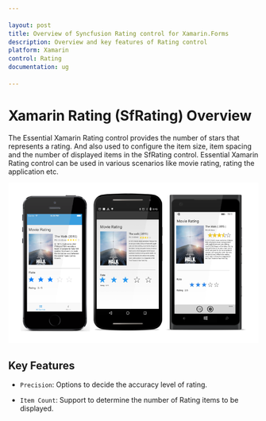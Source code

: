 ```yaml
---

layout: post
title: Overview of Syncfusion Rating control for Xamarin.Forms
description: Overview and key features of Rating control
platform: Xamarin
control: Rating
documentation: ug

---
```

# Xamarin Rating (SfRating) Overview

The Essential Xamarin Rating control provides the number of stars that represents a rating. And also used to configure the item size, item spacing and the number of displayed items in the SfRating control. Essential Xamarin Rating control can be used in various scenarios like movie rating, rating the application etc.

![Rating OverView](images/overview.png)

## Key Features

* `Precision`: Options to decide the accuracy level of rating.

* `Item Count`: Support to determine the number of Rating items to be displayed.

